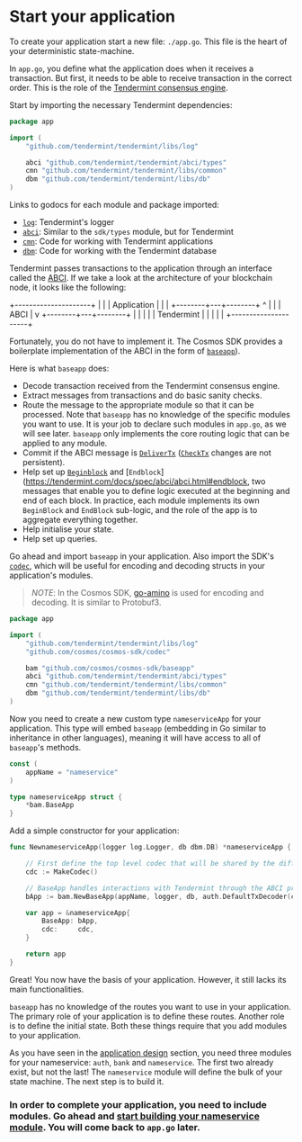 # Start your application

To create your application start a new file: `./app.go`. This file is the heart of your deterministic state-machine. 

In `app.go`, you define what the application does when it receives a transaction. But first, it needs to be able to receive transaction in the correct order. This is the role of the [Tendermint consensus engine](https://github.com/tendermint/tendermint).

Start by importing the necessary Tendermint dependencies:

```go
package app

import (
    "github.com/tendermint/tendermint/libs/log"

    abci "github.com/tendermint/tendermint/abci/types"
    cmn "github.com/tendermint/tendermint/libs/common"
    dbm "github.com/tendermint/tendermint/libs/db"
)
```

Links to godocs for each module and package imported:

- [`log`](https://godoc.org/github.com/tendermint/tendermint/libs/log): Tendermint's logger
- [`abci`](https://godoc.org/github.com/tendermint/tendermint/abci/types): Similar to the `sdk/types` module, but for Tendermint
- [`cmn`](https://godoc.org/github.com/tendermint/tendermint/libs/common): Code for working with Tendermint applications
- [`dbm`](https://godoc.org/github.com/tendermint/tendermint/libs/db): Code for working with the Tendermint database

Tendermint passes transactions to the application through an interface called the [ABCI](https://github.com/tendermint/tendermint/tree/master/abci). If we take a look at the architecture of your blockchain node, it looks like the following:

+---------------------+
|                     |
|     Application     |
|                     |
+--------+---+--------+
         ^   |
         |   | ABCI
         |   v
+--------+---+--------+
|                     |
|                     |
|     Tendermint      |
|                     |
|                     |
+---------------------+

Fortunately, you do not have to implement it. The Cosmos SDK provides a boilerplate implementation of the ABCI in the form of [`baseapp`](https://godoc.org/github.com/cosmos/cosmos-sdk/baseapp)).

Here is what `baseapp` does:
- Decode transaction received from the Tendermint consensus engine.
- Extract messages from transactions and do basic sanity checks.
- Route the message to the appropriate module so that it can be processed. Note that `baseapp` has no knowledge of the specific modules you want to use. It is your job to declare such modules in `app.go`, as we will see later. `baseapp` only implements the core routing logic that can be applied to any module. 
- Commit if the ABCI message is [`DeliverTx`](https://tendermint.com/docs/spec/abci/abci.html#delivertx) ([`CheckTx`](https://tendermint.com/docs/spec/abci/abci.html#checktx) changes are not persistent).
- Help set up [`Beginblock`](https://tendermint.com/docs/spec/abci/abci.html#beginblock) and [`Endblock`](https://tendermint.com/docs/spec/abci/abci.html#endblock, two messages that enable you to define logic executed at the beginning and end of each block. In practice, each module implements its own `BeginBlock` and `EndBlock` sub-logic, and the role of the app is to aggregate everything together.
- Help initialise your state.
- Help set up queries.

Go ahead and import `baseapp` in your application. Also import the SDK's [`codec`](https://godoc.org/github.com/cosmos/cosmos-sdk/codec), which will be useful for encoding and decoding structs in your application's modules. 

>*NOTE*: In the Cosmos SDK, [go-amino](https://github.com/tendermint/go-amino) is used for encoding and decoding. It is similar to Protobuf3.

```go
package app

import (
    "github.com/tendermint/tendermint/libs/log"
    "github.com/cosmos/cosmos-sdk/codec"

    bam "github.com/cosmos/cosmos-sdk/baseapp"
    abci "github.com/tendermint/tendermint/abci/types"
    cmn "github.com/tendermint/tendermint/libs/common"
    dbm "github.com/tendermint/tendermint/libs/db"
)
```

Now you need to create a new custom type `nameserviceApp` for your application. This type will embed `baseapp` (embedding in Go similar to inheritance in other languages), meaning it will have access to all of `baseapp`'s methods.

```go 
const (
    appName = "nameservice"
)

type nameserviceApp struct {
    *bam.BaseApp
}
```

Add a simple constructor for your application:

```go
func NewnameserviceApp(logger log.Logger, db dbm.DB) *nameserviceApp {

    // First define the top level codec that will be shared by the different modules
    cdc := MakeCodec()

    // BaseApp handles interactions with Tendermint through the ABCI protocol
    bApp := bam.NewBaseApp(appName, logger, db, auth.DefaultTxDecoder(cdc))

    var app = &nameserviceApp{
        BaseApp: bApp,
        cdc:     cdc,
    }

    return app 
}
```

Great! You now have the basis of your application. However, it still lacks its main functionalities.

`baseapp` has no knowledge of the routes you want to use in your application. The primary role of your application is to define these routes. Another role is to define the initial state. Both these things require that you add modules to your application.

As you have seen in the [application design](./app-design.md) section, you need three modules for your nameservice: `auth`, `bank` and `nameservice`. The first two already exist, but not the last! The `nameservice` module will define the bulk of your state machine. The next step is to build it.

### In order to complete your application, you need to include modules. Go ahead and [start building your nameservice module](./keeper.md). You will come back to `app.go` later.
